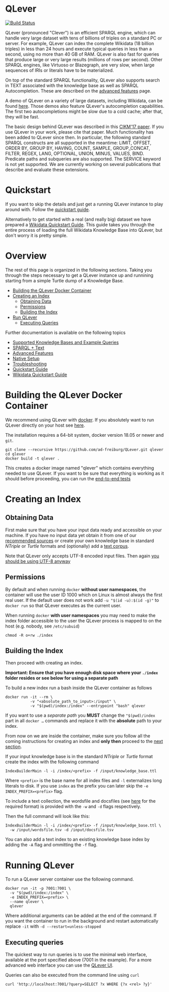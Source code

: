# QLever

[![Build
Status](https://travis-ci.org/ad-freiburg/QLever.svg?branch=master)](https://travis-ci.org/ad-freiburg/QLever)

QLever (pronounced "Clever") is an efficient SPARQL engine, which can handle very large dataset with tens of billions of triples on a standard PC or server.
For example, QLever can index the complete Wikidata (18 billion triples) in less than 24 hours and execute typical queries in less than a second, using no more than 40 GB of RAM. QLever is also fast for queries that produce large or very large results (millions of rows per second).
Other SPARQL engines, like Virtuoso or Blazegraph, are very slow, when large sequences of IRIs or literals have to be materialized.

On top of the standard SPARQL functionality,
QLever also supports search in TEXT associated with the knowledge base as well as SPARQL Autocompletion.
These are described on the [advanced features](docs/advanced_features.md) page.

A demo of QLever on a variety of large datasets, including Wikidata, can be
found [here](http://qlever.cs.uni-freiburg.de).
Those demos also feature QLever's autocompletion capabilities.
The first two autocompletions might be slow due to a cold cache; after that, they will be fast.

The basic design behind QLever was described in this [CIKM'17
paper](http://ad-publications.informatik.uni-freiburg.de/CIKM_qlever_BB_2017.pdf).
If you use QLever in your work, please cite that paper.
Much functionality has been added to QLever since then.
In particular, the following standard SPARQL constructs are all supported in the meantime:
LIMIT, OFFSET, ORDER BY, GROUP BY, HAVING, COUNT, SAMPLE, GROUP_CONCAT, FILTER, REGEX, LANG, OPTIONAL, UNION, MINUS, VALUES, BIND.
Predicate paths and subqueries are also supported.
The SERVICE keyword is not yet supported.
We are currently working on several publications that describe and evaluate these extensions.

# Quickstart

If you want to skip the details and just get a running QLever instance to play
around with. Follow the [quickstart guide](docs/quickstart.md).

Alternatively to get started with a real (and really big) dataset we have prepared
a [Wikidata Quickstart Guide](docs/wikidata.md). This guide takes you through the entire
process of loading the full Wikidata Knowledge Base into QLever, but don't worry
it is pretty simple.

# Overview

The rest of this page is organized in the following sections. Taking you
through the steps necessary to get a QLever instance up and runnining starting
from a simple Turtle dump of a Knowledge Base.

* [Building the QLever Docker Container](#building-the-qlever-docker-container)
* [Creating an Index](#creating-an-index)
  * [Obtaining Data](#obtaining-data)
  * [Permissions](#permissions)
  * [Building the Index](#building-the-index)
* [Run QLever](#running-qlever)
  * [Executing Queries](#executing-queries)

Further documentation is available on the following topics

* [Supported Knowledge Bases and Example Queries](docs/knowledge_bases.md)
* [SPARQL + Text](docs/sparql_plus_text.md)
* [Advanced Features](docs/advanced_features.md)
* [Native Setup](docs/native_setup.md)
* [Troubleshooting](docs/troubleshooting.md)
* [Quickstart Guide](docs/quickstart.md)
* [Wikidata Quickstart Guide](docs/wikidata.md)

# Building the QLever Docker Container

We recommend using QLever with [docker](https://www.docker.com). If you
absolutely want to run QLever directly on your host see
[here](docs/native_setup.md).

The installation requires a 64-bit system, docker version 18.05 or newer and
`git`.

    git clone --recursive https://github.com/ad-freiburg/QLever.git qlever
    cd qlever
    docker build -t qlever .

This creates a docker image named "qlever" which contains everything needed
to use QLever. If you want to be sure that everything is working as it should
before proceeding, you can run the [end-to-end
tests](docs/troubleshooting.md#run-end-to-end-tests)

# Creating an Index

## Obtaining Data

First make sure that you have your input data ready and accessible on your
machine. If you have no input data yet obtain it from one of our [recommended
sources](docs/knowledge_bases.md) or create your own knowledge base in standard
*NTriple* or *Turtle* formats and (optionally) add a [text
corpus](docs/sparql_plus_text.md).

Note that QLever only accepts UTF-8 encoded input files. Then again [you should
be using UTF-8 anyway](http://utf8everywhere.org/)

## Permissions

By default and when running `docker` **without user namespaces**, the container
will use the user ID 1000 which on Linux is almost always the first real user.
If the default user does not work add `-u "$(id -u):$(id -g)"` to `docker run`
so that QLever executes as the current user.

When running `docker` **with user namespaces** you may need to make the index
folder accessible to the user the QLever process is mapped to on the host (e.g.
nobody, see `/etc/subuid`)

    chmod -R o+rw ./index

## Building the Index

Then proceed with creating an index.

**Important: Ensure that you have enough disk space where your `./index`
folder resides or see below for using a separate path**

To build a new index run a bash inside the QLever container as follows

    docker run -it --rm \
               -v "<absolute_path_to_input>:/input" \
               -v "$(pwd)/index:/index" --entrypoint "bash" qlever

If you want to use a *separate path* you **MUST** change the `"$(pwd)/index`
part in all `docker …` commands and replace it with the **absolute** path to
your index.

From now on we are inside the container, make sure you follow all the coming instructions
for creating an index and **only then** proceed to the [next
section](#running-qlever).

If your input knowledge base is in the standard *NTriple* or *Turtle* format
create the index with the following command

    IndexBuilderMain -l -i /index/<prefix> -f /input/knowledge_base.ttl

Where `<prefix>` is the base name for all index files and `-l` externalizes long literals to disk.
If you use `index` as the prefix you can later skip the `-e
INDEX_PREFIX=<prefix>` flag.

To include a text collection, the wordsfile and docsfiles (see
[here](docs/sparql_plus_text.md) for the required format) is provided with the
`-w` and `-d` flags respectively.

Then the full command will look like this:

    IndexBuilderMain -l -i /index/<prefix> -f /input/knowledge_base.ttl \
      -w /input/wordsfile.tsv -d /input/docsfile.tsv

You can also add a text index to an existing knowledge base index by adding the
`-A` flag and ommitting the `-f` flag.

# Running QLever

To run a QLever server container use the following command.

    docker run -it -p 7001:7001 \
      -v "$(pwd)/index:/index" \
      -e INDEX_PREFIX=<prefix> \
      --name qlever \
      qlever

Where additional arguments can be added at the end of the command. If you want
the container to run in the background and restart automatically replace `-it`
with `-d --restart=unless-stopped`

## Executing queries

The quickest way to run queries is to use the minimal web interface, available
at the port specified above (7001 in the example). For a more advanced web
interface you can use the [QLever
UI](http://ad-publications.informatik.uni-freiburg.de/student-projects/qlever-ui/).

Queries can also be executed from the command line using `curl`

    curl 'http://localhost:7001/?query=SELECT ?x WHERE {?x <rel> ?y}'




